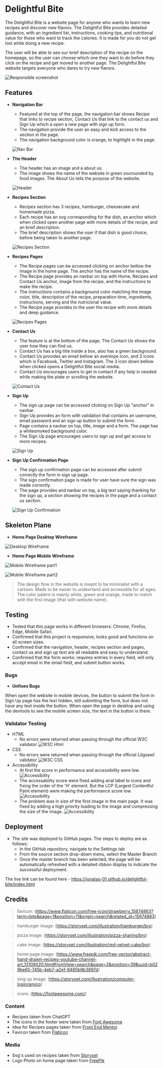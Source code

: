 # Delightful Bite

The Delightful Bite is a website page for anyone who wants to learn new recipes and discover new flavors. The Delightful Bite provides detailed guidance, with an ingredient list, instructions, cooking tips, and nutritional value for those who want to track the calories. It is made for you do not get lost while doing a new recipe.

The user will be able to see our brief description of the recipe on the homepage, so the user can choose which one they want to do before they click on the recipe and get moved to another page. The Delightful Bite website targets everyone who dares to try new flavors.

![Responsible screenshot](https://github.com/Jonatas-01/delightful-bite/blob/main/assets/media/readme-img/responsible-screen.png)

## Features

- __Navigation Bar__

    - Featured at the top of the page, the navigation bar shows Recipe that links to recipe section, Contact Us that link to the contact us and Sign Up which a open a new page with sign up form.
    - The navigation provide the user an easy and kick access to the section in the page.
    - The navigation background color is orange, to highlight in the page.
    
    ![Nav Bar](https://github.com/Jonatas-01/delightful-bite/blob/main/assets/media/readme-img/navbar.png)

- __The Header__

    - The header has an image and a about us.
    - The image shows the name of the website in green sourounded by food images. The About Us tells the porpose of the website.

    ![Header](https://github.com/Jonatas-01/delightful-bite/blob/main/assets/media/readme-img/header.png)

- __Recipes Section__

    - Recipes section has 3 recipes, hamburger, cheesecake and homemade pizza. 
    - Each recipe has an svg corresponding for the dish, an anchor which when clicked open another page with more details of the recipe, and an brief description.
    - The brief description shows the user if that dish is good choice, before being taken to another page.

    ![Recipes Section](https://github.com/Jonatas-01/delightful-bite/blob/main/assets/media/readme-img/recipe-section.png)

- __Recipes Pages__

    - The Recipe pages can be accessed clicking on anchor bellow the image in the home page. The anchor has the name of the recipe.
    - The Recipe page provides an navbar on top with Home, Recipes and Contact Us anchor, image from the recipe, and the instructions to make the recipe.
    - The instructions contains a background color matching the image color, title, description of the recipe, preparation time, ingredients, instructions, serving and the nutricional value.
    - The Recipe page provides to the user the recipe with more details and deep guidance.

    ![Recipes Pages](https://github.com/Jonatas-01/delightful-bite/blob/main/assets/media/readme-img/recipe-page.png)

- __Contact Us__

    - The feature is at the bottom of the page, The Contact Us shows the user how they can find us.
    - Contact Us has a big title inside a box, also has a green background. 
    - Contact Us provides an email bellow an evenlope icon, and 3 icons which is Facebook, Twitter and Instagram. The 3 icon down bellow when clicked opens a Delightful Bite social media.
    - Contact Us encourages users to get in contact if any help in needed while making the plate or scrolling the website.


    ![Contact Us](https://github.com/Jonatas-01/delightful-bite/blob/main/assets/media/readme-img/contact-us.png)

- __Sign Up__

    - The sign up page can be accessed clicking on Sign Up "anchor" in navbar.
    - Sign Up provides an form with validation that contains an username, email password and an sign up button to submit the form.
    - Page contains a navbar on top, title, image and a form. The page has a whitesmoked background color.
    - The Sign Up page encourages users to sign up and get access to more recipes.

    ![Sign Up](https://github.com/Jonatas-01/delightful-bite/blob/main/assets/media/readme-img/sign-up.png)

- __Sign Up Confirmation Page__

    - The sign up confirmation page can be accessed after submit correctly the form in sign up page.
    - The sign confirmation page is made for user have sure the sign was made correctly.
    - The page provides and navbar on top, a big text saying thanking for the sign up, a section showing the recipes in the page and a contact us section.

    ![Sign Up Confirmation](https://github.com/Jonatas-01/delightful-bite/blob/main/assets/media/readme-img/sign-confirmation.png)

## Skeleton Plane

- __Home Page Desktop Wireframe__

![Desktop Wireframe](https://github.com/Jonatas-01/delightful-bite/blob/main/assets/media/readme-img/homepage-desktop.png)

- __Home Page Mobile Wireframe__

![Mobile Wireframe part1](https://github.com/Jonatas-01/delightful-bite/blob/main/assets/media/readme-img/homepage-mobilepart1.png)

![Mobile Wireframe part2](https://github.com/Jonatas-01/delightful-bite/blob/main/assets/media/readme-img/homepage-mobilepart2.png)

> The design flow in the website is meant to be minimalist with a cartoon. Made to be easier to undesrtand and accessible for all ages.
> The color patern is mainly white, green and orange, made to match with the first image (that with website name).

## Testing

 - Tested that this page works in different browsers: Chrome, Firefox, Edge, Mobile Safari.
 - Confirmed that this project is responsive, looks good and functions on all screen sizes.
 - Confirmed that the navigation, header, recipes section and pages, contact us and sign up text are all readable and easy to understand.
 - Confirmed that the form works: requires entries in every field, will only accept email in the email field, and submit button works.

### Bugs

- __Unfixes Bugs__

When open the website in mobile devices, the button to submit the form in Sign Up page has the text hidden, still submiting the form, but does not have any text inside the button. When open the page in desktop and using the devtools to see the mobile screen size, the text in the button is there.

### Validator Testing

- HTML
    - No errors were returned when passing through the official W3C validator
    ![W3C Html](https://github.com/Jonatas-01/delightful-bite/blob/main/assets/media/readme-img/w3c-html.png)
- CSS
    - No errors were returned when passing through the official (Jigsaw) validator
    ![W3C CSS](https://github.com/Jonatas-01/delightful-bite/blob/main/assets/media/readme-img/w3c-css.png)
- Accessibility
    - At first the score in performance and accessibility were low.
    ![Accessibility](https://github.com/Jonatas-01/delightful-bite/blob/main/assets/media/readme-img/accessibility.png)
    - The accessability score were fixed adding arial label to icons and fixing the order of the 'H' element. But the LCP (Largest Contentful Paint element) were making the performance score low.
    ![Accessibility](https://github.com/Jonatas-01/delightful-bite/blob/main/assets/media/readme-img/second-accessibility.png)
    - The problem was in size of the first image in the main page. It was fixed by adding a high priority loading to the image and compressing the size of the image.
    ![Accessibility](https://github.com/Jonatas-01/delightful-bite/blob/main/assets/media/readme-img/third-accessibility.png)

## Deployment

- The site was deployed to GitHub pages. The steps to deploy are as follows: 
  - In the GitHub repository, navigate to the Settings tab 
  - From the source section drop-down menu, select the Master Branch
  - Once the master branch has been selected, the page will be automatically refreshed with a detailed ribbon display to indicate the successful deployment. 

The live link can be found here - https://jonatas-01.github.io/delightful-bite/index.html

## Credits
 > favicon: (https://www.flaticon.com/free-icon/strawberry_15674863?term=bite&page=1&position=11&origin=search&related_id=15674863)

 > hamburger image: (https://storyset.com/illustration/hamburger/bro)

 > pizza image: (https://storyset.com/illustration/pizza-sharing/bro)

 > cake image: (https://storyset.com/illustration/red-velvet-cake/bro)

 > home page image: (https://www.freepik.com/free-vector/abstract-hand-drawn-recipes-youtube-channel-art_13109020.htm#fromView=search&page=2&position=39&uuid=b029be65-745b-4eb7-a2e1-8485b8b3897d)

 > sing up image: (https://storyset.com/illustration/computer-login/amico)
 
 > icons: (https://fontawesome.com/)

### Content

- Recipes taken from ChatGPT
- The icons in the footer were taken from [Font Awesome](https://fontawesome.com/)
- Idea for Recipes pages taken from [Front End Mentor](https://www.frontendmentor.io/challenges)
- Favicon taken from [Flaticon](https://www.flaticon.com/free-icon/strawberry_15674863?term=bite&page=1&position=11&origin=search&related_id=15674863)

### Media

- Svg's used on recipes taken from [Storyset](https://storyset.com/)
- Logo Photo on home page taken from [FreePik](https://www.freepik.com/)
